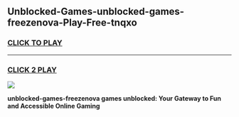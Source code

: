 
## Unblocked-Games-unblocked-games-freezenova-Play-Free-tnqxo
<h3>
<a href="https://premium76.site?title=unblocked-games-freezenova&ref=24M">CLICK TO PLAY</a></h3>
<hr>

<h3>
<a href="https://premium76.site?title=unblocked-games-freezenova&ref=24M">CLICK 2 PLAY</a>
  
</h3>

<a href="https://premium76.site?title=unblocked-games-freezenova&ref=24M"><img src="https://clearcache.store/games.png"></a>


**unblocked-games-freezenova games unblocked: Your Gateway to Fun and Accessible Online Gaming**
